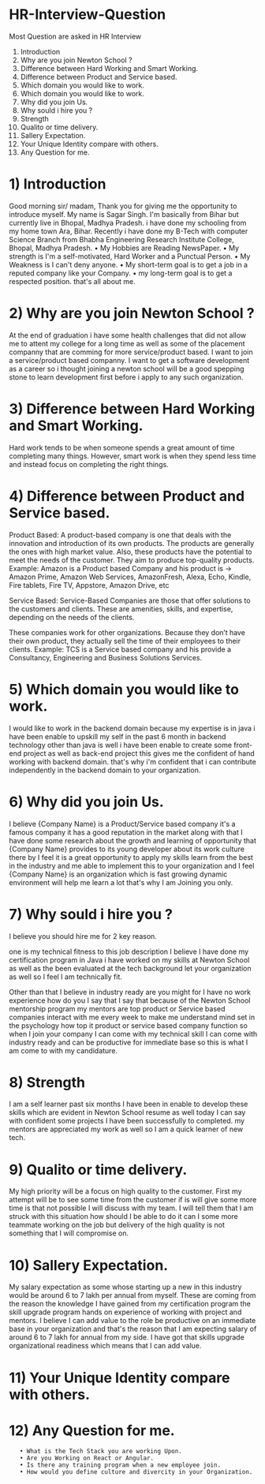 # HR-Interview-Question
Most Question are asked in HR Interview
  1) Introduction
  2) Why are you join Newton School ?
  3) Difference between Hard Working and Smart Working.
  4) Difference between Product and Service based.
  5) Which domain you would like to work.
  5) Which domain you would like to work.
  6) Why did you join Us.
  7) Why sould i hire you ?
  8) Strength
  9) Qualito or time delivery.
  10) Sallery Expectation.
  11) Your Unique Identity compare with others.
  12) Any Question for me.




# 1) Introduction
  Good morning sir/ madam,
  Thank you for giving me the opportunity to introduce myself.
       My name is Sagar Singh. I'm basically from Bihar but currently live in Bhopal, Madhya Pradesh. i have done my schooling from my home town Ara, Bihar. Recently i have done my B-Tech with computer Science Branch from Bhabha Engineering Research Institute College, Bhopal, Madhya Pradesh.
       • My Hobbies are Reading NewsPaper.
       • My strength is I'm a self-motivated, Hard Worker and a Punctual Person.
       • My Weakness is I can't deny anyone.
       • My short-term goal is to get a job in a reputed company like your Company.
       • my long-term goal is to get a respected position.
that's all about me.

# 2) Why are you join Newton School ?
At the end of graduation i have some health challenges that did not allow me to attent my college for a long time as well as some of the placement companny that are comming for more service/product based. I want to join  a service/product based companny. I want to get a software development as a career so i thought joining a newton school will be a good spepping stone to learn development first before i apply to any such organization.

# 3) Difference between Hard Working and Smart Working.
Hard work tends to be when someone spends a great amount of time completing many things. However,
smart work is when they spend less time and instead focus on completing the right things.

# 4) Difference between Product and Service based.
Product Based: 
          A product-based company is one that deals with the innovation and introduction of its own products. The products are generally the ones with high market value. Also, these products have the potential to meet the needs of the customer. They aim to produce top-quality products.
Example:
Amazon is a Product based Company and his product is ->	Amazon Prime, Amazon Web Services, AmazonFresh, Alexa, Echo, Kindle, Fire tablets, Fire TV, Appstore, Amazon Drive, etc

Service Based: 
          Service-Based Companies are those that offer solutions to the customers and clients. These are amenities, skills, and expertise, depending on the needs of the clients.

These companies work for other organizations. Because they don’t have their own product, they actually sell the time of their employees to their clients.
Example:
TCS is a Service based company and his provide a Consultancy, Engineering and Business Solutions Services.

# 5) Which domain you would like to work.
I would like to work in the backend domain because my expertise is in java i have been enable to upskill my self in the past 6 month in backend technology other than java is well i have been enable to create some front-end project as well as back-end project this gives me the confident of hand working with backend domain. that's why i'm confident that i can contribute independently in the backend domain to your organization.

# 6) Why did you join Us.
I believe {Company Name} is a Product/Service based company it's a famous company it has a good reputation in the market along with that I have done some research about the growth and learning of opportunity that {Company Name} provides to its young developer about its work culture there by I feel it is a great opportunity to apply my skills learn from the best in the industry and me able to implement this to your organization and I feel {Company Name} is an organization which is fast growing dynamic environment will help me learn a lot that's why I am Joining you only.

# 7) Why sould i hire you ?
I believe you should hire me for 2 key reason. 

one is my technical fitness to this job description I believe I have done my certification program in Java i have worked on my skills at Newton School as well as the been evaluated at the tech background let your organization as well so I feel I am technically fit.

Other than that I believe in industry ready are you might for I have no work experience how do you I say that I say that because of the Newton School mentorship program my mentors are top product or Service based companies interact with me every week to make me understand mind set in the psychology how top it product or service based company function so when I join your company I can come with my technical skill I can come with industry ready and can be productive for immediate base so this is what I am come to with my candidature.

# 8) Strength
I am a self learner past six months I have been in enable to develop these skills which are evident in Newton School resume as well today I can say with confident some projects I have been successfully to completed. my mentors are appreciated my work as well so I am a quick learner of new tech.
     
# 9) Qualito or time delivery.
My high priority will be a focus on high quality to the customer. First my attempt will be to see some time from the customer if is will give some more time is that not possible I will discuss with my team. I will tell them that I am struck with this situation how should I be able to do it can I some more teammate working on the job but delivery of the high quality is not something that I will compromise on.
          
# 10) Sallery Expectation.
My salary expectation as some whose starting up a new in this industry would be around 6 to 7 lakh per annual from myself. These are coming from the reason the knowledge I have gained from my certification program the skill upgrade program hands on experience of working with project and mentors. I believe I can add value to the role be productive on an immediate base in your organization and that's the reason that I am expecting salary of around 6 to 7 lakh for annual from my side. I have got that skills upgrade organizational readiness which means that I can add value.
          
# 11) Your Unique Identity compare with others.

# 12) Any Question for me.
       • What is the Tech Stack you are working Upon.
       • Are you Working on React or Angular.
       • Is there any training program when a new employee join.
       • How would you define culture and divercity in your Organization.
